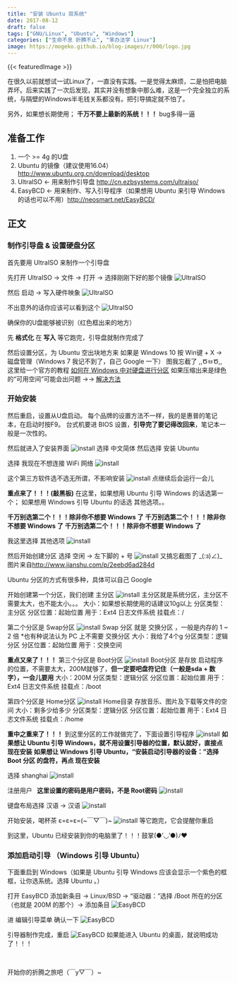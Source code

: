 ```yaml
---
title: "安装 Ubuntu 双系统"
date: 2017-08-12
draft: false
tags: ["GNU/Linux", "Ubuntu", "Windows"]
categories: ["生命不息 折腾不止", "笨办法学 Linux"]
image: https://mogeko.github.io/blog-images/r/000/logo.jpg
---
```


{{< featuredImage >}}

在很久以前就想试一试Linux了，一直没有实践。一是觉得太麻烦，二是怕把电脑弄坏。后来实践了一次后发现，其实并没有想象中那么难，这是一个完全独立的系统，与隔壁的Windows半毛钱关系都没有。把引导搞定就不怕了。

另外，如果想长期使用；
**千万不要上最新的系统！！！**
bug多得一逼

<!-- more -->

## 准备工作

1. 一个 >= 4g 的U盘
2. Ubuntu 的镜像（建议使用16.04）<http://www.ubuntu.org.cn/download/desktop>
3. UltraISO <- 用来制作引导盘 <http://cn.ezbsystems.com/ultraiso/>
4. EasyBCD <- 用来制作、写入引导程序（如果想用 Ubuntu 来引导 Windows 的话也可以不用）<http://neosmart.net/EasyBCD/>

## 正文

### 制作引导盘 & 设置硬盘分区

首先要用 UltraISO 来制作一个引导盘

先打开 UltraISO -> 文件 -> 打开 -> 选择刚刚下好的那个镜像
![UltraISO](https://mogeko.github.io/blog-images/r/000/UltraISO_1.png)

然后 启动 -> 写入硬件映象
![UltraISO](https://mogeko.github.io/blog-images/r/000/UltraISO_2.png)

不出意外的话你应该可以看到这个
![UltraISO](https://mogeko.github.io/blog-images/r/000/UltraISO_3.png)

确保你的U盘能够被识别（红色框出来的地方）

先 **格式化** 在 **写入** 等它跑完，引导盘就制作完成了

然后设置分区，为 Ubuntu 空出块地方来
如果是 Windows 10 按 Win键 + X -> 磁盘管理（Windows 7 我记不到了，自己 Google 一下）
图我忘截了 ,,ԾㅂԾ,, 这里给一个官方的教程 [如何在 Windows 中对硬盘进行分区](https://support.microsoft.com/zh-cn/help/944248)
如果压缩出来是绿色的“可用空间”可能会出问题
->-> [解决方法](https://answers.microsoft.com/zh-hans/windows/forum/windows_7-windows_install/%E7%A3%81%E7%9B%98%E5%88%86%E5%8C%BA%E8%BD%AC/bd333d12-e04d-46f8-bcd4-91973bb56cb9?auth=1)

### 开始安装

然后重启，设置从U盘启动。
每个品牌的设置方法不一样，我的是惠普的笔记本，在启动时按F9。
台式机要进 BIOS 设置，**引导完了要记得改回来**，笔记本一般是一次性的。

然后就进入了安装界面
![install](https://mogeko.github.io/blog-images/r/000/install_1.jpg)
选择 中文简体 然后选择 安装 Ubuntu

选择 我现在不想连接 WiFi 网络
![install](https://mogeko.github.io/blog-images/r/000/install_2.jpg)

这个第三方软件选不选无所谓，不影响安装
![install](https://mogeko.github.io/blog-images/r/000/install_3.jpg)
点继续后会运行一会儿

**重点来了！！！(敲黑板)**
在这里，如果想用 Ubuntu 引导 Windows 的话选第一个；
如果想用 Windows 引导 Ubuntu 的话选 其他选项。。

**千万别选第二个！！！除非你不想要 Windows 了**
**千万别选第二个！！！除非你不想要 Windows 了**
**千万别选第二个！！！除非你不想要 Windows 了**

我这里选择 其他选项
![install](https://mogeko.github.io/blog-images/r/000/install_4.jpg)

然后开始创建分区
选择 空闲 -> 左下脚的 + 号
![install](https://mogeko.github.io/blog-images/r/000/install_5.jpg)
又搞忘截图了 \_(:з)∠)\_ 图片来自<http://www.jianshu.com/p/2eebd6ad284d>

Ubuntu 分区的方式有很多种，具体可以自己 Google

开始创建第一个分区，我们创建 主分区
![install](https://mogeko.github.io/blog-images/r/000/install_6.png)
主分区就是系统分区，主分区不需要太大，也不能太小。。。
大小：如果想长期使用的话建议10g以上
分区类型：主分区
分区位置：起始位置
用于：Ext4 日志文件系统
挂载点：/

第二个分区是 Swap分区
![install](https://mogeko.github.io/blog-images/r/000/install_7.png)
Swap 分区 就是 交换分区 ，一般是内存的 1 ~ 2 倍 \*也有种说法认为 PC 上不需要 交换分区
大小：我给了4个g
分区类型：逻辑分区
分区位置：起始位置
用于：交换空间

**重点又来了！！！**
第三个分区是 Boot分区
![install](https://mogeko.github.io/blog-images/r/000/install_8.png)
Boot分区 是存放 启动程序 的位置，不需要太大，200M就够了，**但一定要吧盘符记住（一般是sda + 数字），一会儿要用**
大小：200M
分区类型：逻辑分区
分区位置：起始位置
用于：Ext4 日志文件系统
挂载点：/boot

第四个分区是 Home分区
![install](https://mogeko.github.io/blog-images/r/000/install_9.png)
Home目录 存放音乐、图片及下载等文件的空间
大小：剩多少给多少
分区类型：逻辑分区
分区位置：起始位置
用于：Ext4 日志文件系统
挂载点：/home

**重中之重来了！！！**
到这里分区的工作就做完了，下面设置引导程序
![install](https://mogeko.github.io/blog-images/r/000/install_10.jpg)
**如果想让 Ubuntu 引导 Windows，就不用设置引导器的位置，默认就好，直接点 现在安装**
**如果想让 Windows 引导 Ubuntu，“安装启动引导器的设备：”选择 Boot 分区 的盘符，再点 现在安装**

选择 shanghai
![install](https://mogeko.github.io/blog-images/r/000/install_11.jpg)

注册用户  **这里设置的密码是用户密码，不是 Root密码**
![install](https://mogeko.github.io/blog-images/r/000/install_12.jpg)

键盘布局选择 汉语 -> 汉语
![install](https://mogeko.github.io/blog-images/r/000/install_13.jpg)

开始安装，喝杯茶 ε=ε=ε=(~￣▽￣)~
![install](https://mogeko.github.io/blog-images/r/000/install_14.jpg)
等它跑完，它会提醒你重启

到这里，Ubuntu 已经安装到你的电脑里了！！！鼓掌(●’◡’●)ﾉ♥

### 添加启动引导 （Windows 引导 Ubuntu）

下面重启到 Windows（如果是 Ubuntu 引导 Windows 应该会显示一个紫色的框框，让你选系统。选择 Ubuntu 。）

打开 EasyBCD
添加新条目 -> Linux/BSD -> “驱动器：”选择 /Boot 所在的分区（也就是 200M 的那个）-> 添加条目
![EasyBCD](https://mogeko.github.io/blog-images/r/000/EasyBCD_1.png)

进 编辑引导菜单 确认一下
![EasyBCD](https://mogeko.github.io/blog-images/r/000/EasyBCD_2.png)

引导器制作完成，重启
![EasyBCD](https://mogeko.github.io/blog-images/r/000/start_up.jpg)
如果能进入 Ubuntu 的桌面，就说明成功了！！！

<br>

开始你的折腾之旅吧（￣y▽￣）~
